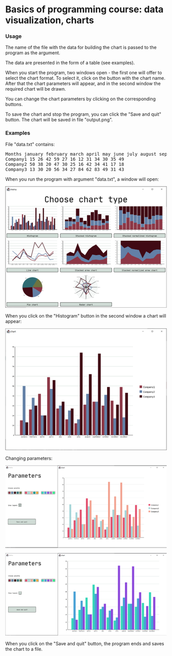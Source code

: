 # Basics of programming course: data visualization, charts

### Usage

The name of the file with the data for building the chart
is passed to the program as the argument.

The data are presented in the form of a table (see examples).

When you start the program, two windows open - the first one will offer to
select the chart format. To select it, click on the button with the chart
name. After that the chart parameters will appear, and
in the second window the required chart will be drawn.

You can change the chart parameters by clicking on the 
corresponding buttons.

To save the chart and stop the program, you can click the "Save and quit" 
button. The chart will be saved in file "output.png".

### Examples

File "data.txt" contains:

<pre>
Months january february march april may june july august september october november december
Company1 15 26 42 59 27 16 12 31 34 30 35 49
Company2 50 38 20 47 30 25 16 42 34 41 17 18
Company3 13 30 20 56 34 27 84 62 83 49 31 43
</pre>

When you run the program with argument "data.txt", a window will open:

![image](./pictures/1.png)

When you click on the "Histogram" button in the second window
a chart will appear:

![image](./pictures/2.png)

Changing parameters:

![image](./pictures/3.png)

![image](./pictures/4.png)

When you click on the "Save and quit" button, the program ends
and saves the chart to a file.